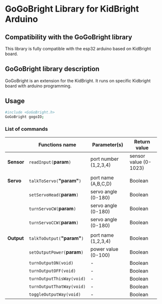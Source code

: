 # GoGoBright Library for KidBright Arduino

## Compatibility with the GoGoBright library

This library is fully compatible with the esp32 arduino based on KidBright board.

## GoGoBright library description
GoGoBright is an extension for the KidBright. It runs on specific Kidbright board with arduino programming.

## Usage

```sh
#include <GoGoBright.h>
GoGoBright gogoIO;
```

### List of commands
|                |Functions name                 |Parameter(s)         |Return value|
|----------------|-------------------------------|---------------------|------------|
|**Sensor**      |`readInput(`**param**`)`      |port number (1,2,3,4)|sensor value (0-1023)
||
|**Servo**       |`talkToServo(`**"param"**`)`  |port name (A,B,C,D)   |Boolean
|                |`setServoHead(`**param**`)`    |servo angle (0-180)  |Boolean
|                |`turnServoCW(`**param**`)`     |servo angle (0-180)  |Boolean
|                |`turnServoCCW(`**param**`)`    |servo angle (0-180)  |Boolean
||
|**Output**      |`talkToOutput(`**"param"**`)` |port name (1,2,3,4)  |Boolean
|                |`setOutputPower(`**param**`)`  |power value (0-100)  |Boolean
|                |`turnOutputON(void)`           |-                    |Boolean
|                |`turnOutputOFF(void)`          |-                    |Boolean
|                |`turnOutputThisWay(void)`      |-                    |Boolean
|                |`turnOutputThatWay(void)`      |-                    |Boolean
|                |`toggleOutputWay(void)`        |-                    |Boolean